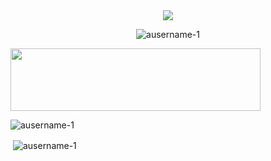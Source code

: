  <div align="center"><img src="https://discord.c99.nl/widget/theme-3/821471227230683186.png"></div> 

<p align="center"> <img src="https://komarev.com/ghpvc/?username=ausername-1&label=Profile%20views&color=0e75b6&style=flat" alt="ausername-1" /> </p>

<a  href="https://www.abuseipdb.com/user/55701" title="AbuseIPDB is an IP address blacklist for webmasters and sysadmins to report IP addresses engaging in abusive behavior on their networks" alt="AbuseIPDB Contributor Badge">
	<img align="center" src="https://www.abuseipdb.com/contributor/55701.svg" height="100px" width="400">
</a>

<p><img align="center" src="https://github-readme-stats.vercel.app/api/top-langs?username=ausername-1&show_icons=true&locale=en&layout=compact&theme=dark" alt="ausername-1" /></p>

<p>&nbsp;<img align="center" src="https://github-readme-stats.vercel.app/api?username=ausername-1&show_icons=true&locale=en&theme=dark" alt="ausername-1" /></p>

